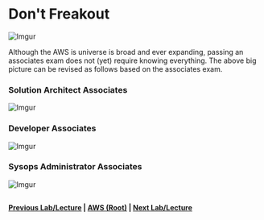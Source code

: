 Don't Freakout
======

![Imgur](https://i.imgur.com/ViXFPq0.png)

Although the AWS is universe is broad and ever expanding, passing an associates
exam does not (yet) require knowing everything. The above big picture can
be revised as follows based on the associates exam.



### Solution Architect Associates 

![Imgur](https://i.imgur.com/Mv33nJI.png)



### Developer Associates

![Imgur](https://i.imgur.com/H8OyQBm.png)



### Sysops Administrator Associates

![Imgur](https://i.imgur.com/WOimHFQ.png)


## 

**[Previous Lab/Lecture](overview.md) | [AWS (Root)](readme.adoc) | [Next Lab/Lecture](iam/iam.md)**

